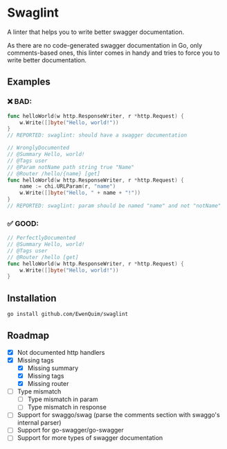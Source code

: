 # Swaglint

A linter that helps you to write better swagger documentation.

As there are no code-generated swagger documentation in Go, only comments-based ones, this linter comes in handy and tries to force you to write better documentation.

## Examples

### ❌ BAD:

```go
func helloWorld(w http.ResponseWriter, r *http.Request) {
	w.Write([]byte("Hello, world!"))
}
// REPORTED: swaglint: should have a swagger documentation
```

```go
// WronglyDocumented
// @Summary Hello, world!
// @Tags user
// @Param notName path string true "Name"
// @Router /hello/{name} [get]
func helloWorld(w http.ResponseWriter, r *http.Request) {
    name := chi.URLParam(r, "name")
	w.Write([]byte("Hello, " + name + "!"))
}
// REPORTED: swaglint: param should be named "name" and not "notName"
```

### ✅ GOOD:

```go
// PerfectlyDocumented
// @Summary Hello, world!
// @Tags user
// @Router /hello [get]
func helloWorld(w http.ResponseWriter, r *http.Request) {
	w.Write([]byte("Hello, world!"))
}
```

## Installation

```bash
go install github.com/EwenQuim/swaglint
```

## Roadmap

- [x] Not documented http handlers
- [x] Missing tags
  - [x] Missing summary
  - [x] Missing tags
  - [x] Missing router
- [ ] Type mismatch
  - [ ] Type mismatch in param
  - [ ] Type mismatch in response
- [ ] Support for swaggo/swag (parse the comments section with swaggo's internal parser)
- [ ] Support for go-swagger/go-swagger
- [ ] Support for more types of swagger documentation
